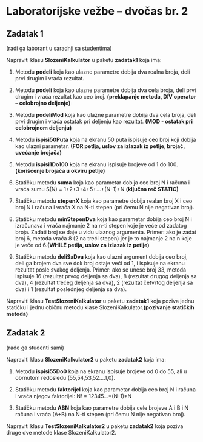 # Laboratorijske vežbe – dvočas br. 2

## Zadatak 1
(radi ga laborant u saradnji sa studentima)

Napraviti klasu **SlozeniKalkulator** u paketu **zadatak1** koja ima:

1. Metodu **podeli** koja kao ulazne parametre dobija dva realna broja, deli prvi drugim i vraća rezultat.

2. Metodu **podeli** koja kao ulazne parametre dobija dva cela broja, deli prvi drugim i vraća rezultat kao ceo broj. **(preklapanje metoda, DIV operator – celobrojno deljenje)**

3. Metodu **podeliMod** koja kao ulazne parametre dobija dva cela broja, deli prvi drugim i vraća ostatak pri deljenju kao rezultat. **(MOD - ostatak pri celobrojnom deljenju)**

4. Metodu **ispisi50Puta** koja na ekranu 50 puta ispisuje ceo broj koji dobija kao ulazni parametar. **(FOR petlja, uslov za izlazak iz petlje, brojač, uvećanje brojača)**

5. Metodu **ispisi1Do100** koja na ekranu ispisuje brojeve od 1 do 100. **(korišćenje brojača u okviru petlje)**

6. Statičku metodu **suma** koja kao parametar dobija ceo broj N i računa i vraća sumu S(N) = 1+2+3+4+5+...+(N-1)+N **(ključna reč STATIC)**

7. Statičku metodu **stepenX** koja kao parametre dobija realan broj X i ceo broj N i računa i vraća X na N-ti stepen (pri čemu N nije negativan broj).

8. Statičku metodu **minStepenDva** koja kao parametar dobija ceo broj N i izračunava i vraća najmanje 2 na n-ti stepen koje je veće od zadatog broja. Zadati broj se daje u vidu ulaznog argumenta. Primer: ako je zadat broj 6, metoda vraća 8 (2 na treći stepen) jer je to najmanje 2 na n koje je veće od 6.**(WHILE petlja, uslov za izlazak iz petlje)**

9. Statičku metodu **deliSaDva** koja kao ulazni argument dobija ceo broj, deli ga brojem dva sve dok broj ostaje veći od 1, i ispisuje na ekranu rezultat posle svakog deljenja. Primer: ako se unese broj 33, metoda ispisuje 16 (rezultat prvog deljenja sa dva), 8 (rezultat drugog deljenja sa dva), 4 (rezultat trećeg deljenja sa dva), 2 (rezultat četvrtog deljenja sa dva) i 1 (rezultat poslednjeg deljenja sa dva).

Napraviti klasu **TestSlozeniKalkulator** u paketu **zadatak1** koja poziva jednu statičku i jednu običnu metodu klase SlozeniKalkulator.**(pozivanje statičkih metoda)**


## Zadatak 2
(rade ga studenti sami)

Napraviti klasu **SlozeniKalkulator2** u paketu **zadatak2** koja ima:

1. Metodu **ispisi55Do0** koja na ekranu ispisuje brojeve od 0 do 55, ali u obrnutom redosledu (55,54,53,52....1,0).

2. Statičku metodu **faktorijel** koja kao parametar dobija ceo broj N i računa i vraća njegov faktorijel:  N! = 1*2*3*4*5...*(N-1)*N

3. Statičku metodu **ABN** koja kao parametre dobija cele brojeve A i B i N računa i vraća (A+B) na N-ti stepen (pri čemu N nije negativan broj).

Napraviti klasu **TestSlozeniKalkulator2** u paketu **zadatak2** koja poziva druge dve metode klase SlozeniKalkulator2.